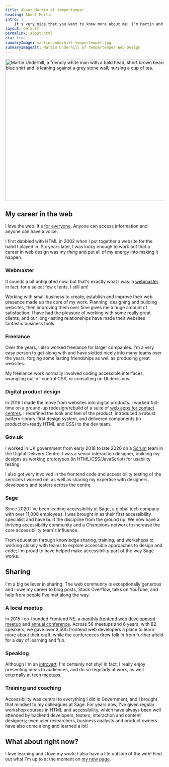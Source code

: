 ```yaml
---
title: About Martin at tempertemper
heading: About Martin
intro: |
    It's very nice that you want to know more about me! I’m Martin and I [help companies design and build accessible websites and apps](/approaches/consultancy). I'm from Glasgow but live in Newcastle upon Tyne; married with two kids and two cats.
layout: default
permalink: about.html
cta: true
summaryImage: martin-underhill-tempertemper.jpg
summaryImageAlt: Martin Underhill of tempertemper Web Design
---
```


<picture>
    <!-- Square crop for small screens -->
    <source
        srcset="/assets/img/martin-underhill-tempertemper-square.avif"
        type="image/avif"
        media="(max-width: 600px)" />
    <source
        srcset="/assets/img/martin-underhill-tempertemper-square.webp"
        type="image/webp"
        media="(max-width: 600px)" />
    <source
        srcset="/assets/img/martin-underhill-tempertemper-square.jpg"
        type="image/jpeg"
        media="(max-width: 600px)" />
    <!-- Default 16:9 -->
    <source
        srcset="/assets/img/martin-underhill-tempertemper.avif"
        type="image/avif" />
    <source
        srcset="/assets/img/martin-underhill-tempertemper.webp"
        type="image/webp" />
    <img
        src="/assets/img/martin-underhill-tempertemper.jpg"
        alt="Martin Underhill, a friendly white man with a bald head, short brown beard, and glasses. He's wearing a casual dark blue shirt and is leaning against a grey stone wall, nursing a cup of tea."
        width="800"
        height="450"
        decoding="async" />
</picture>

## My career in the web

I love the web. It's [for everyone](https://twitter.com/timberners_lee/status/228960085672599552). Anyone can access information and anyone can have a voice.

I first dabbled with HTML in 2002 when I put together a website for the band I played in. Six years later, I was lucky enough to work out that a career in web design was my *thing* and put all of my energy into making it happen.

### Webmaster

It sounds a bit antiquated now, but that's exactly what I was: a [webmaster](/blog/lets-make-webmasters-a-thing-again). In fact, for a select few clients, I still am!

Working with small business to create, establish and improve their web presence made up the core of my work. Planning, designing and building websites, then improving them over time gives me a huge amount of satisfaction. I have had the pleasure of working with some really great clients, and our long-lasting relationships have made their websites fantastic business tools.

### Freelance

Over the years, I also worked freelance for larger companies. I'm a very easy person to get along with and have slotted nicely into many teams over the years, forging some lasting friendships as well as producing great websites.

My freelance work normally involved coding accessible interfaces, wrangling out-of-control CSS, or consulting on UI decisions.

### Digital product design

In 2016 I made the move from websites into digital products. I worked full-time on a ground-up redesign/rebuild of a suite of [web apps for contact centres](https://www.evaluagent.com). I redefined the look and feel of the product, introduced a robust pattern-library-first design system, and delivered components (in production-ready HTML and CSS) to the dev team.

### Gov.uk

I worked in UK government from early 2018 to late 2020 on a [Scrum](https://www.mountaingoatsoftware.com/agile/scrum) team in the Digital Delivery Centre. I was a senior interaction designer, building my designs as working prototypes (in HTML/CSS/JavaScript) for usability testing.

I also got very involved in the frontend code and accessibility testing of the services I worked on, as well as sharing my expertise with designers, developers and testers across the centre.

### Sage

Since 2020 I’ve been leading accessibility at Sage, a global tech company with over 11,000 employees. I was brought in as their first accessibility specialist and have built the discipline from the ground up. We now have a thriving accessibility community and a Champions network to increase the core accessibility team's influence.

From education through knowledge sharing, training, and workshops to working closely with teams to explore accessible approaches to design and code; I'm proud to have helped make accessibility part of the way Sage works.


## Sharing

I'm a big believer in sharing. The web community is exceptionally generous and I owe my career to blog posts, Stack Overflow, talks on YouTube, and help from people I've met along the way.

### A local meetup

In 2015 I co-founded Frontend NE, a [monthly frontend web development meetup](https://www.frontendne.co.uk) and [annual conference](https://2019.frontendne.co.uk). Across 56 meetups and 6 years, with 82 speakers, we gave over 3,500 frontend web developers a place to learn more about their craft, while the conferences drew folk in from further afield for a day of learning and fun.

### Speaking

Although I'm an [introvert](https://www.ted.com/talks/susan_cain_the_power_of_introverts?language=en), I'm certainly not shy! In fact, I really enjoy presenting ideas to audiences, and do so regularly at work, as well externally at [tech meetups](https://youtu.be/rMFoX0gzLfA).

### Training and coaching

Accessibility was central to everything I did in Government, and I brought that mindset to my colleagues at Sage. For years now, I've given regular workshop courses in HTML and accessibility, which have always been well attended by backend developers, testers, interaction and content designers; even user researchers, business analysts and product owners have also come along and learned a lot!


## What about right now?

I love learning and I love my work; I also have a life outside of the web! Find out what I'm up to at the moment on [my now page](/now).
